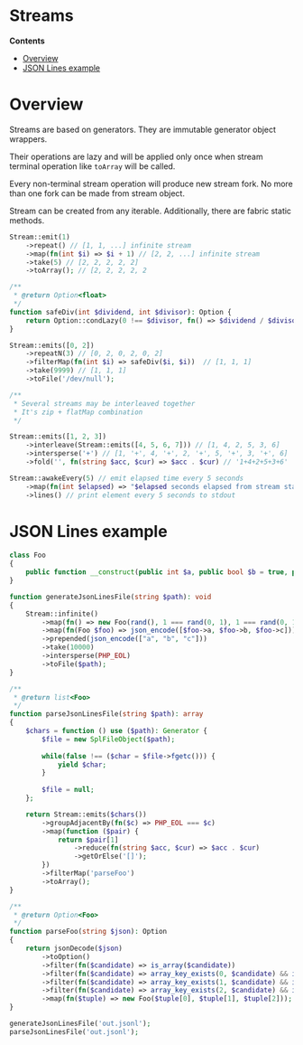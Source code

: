 # Streams
**Contents**
- [Overview](#Overview)
- [JSON Lines example](#JSON-Lines-example)

# Overview

Streams are based on generators. They are immutable generator object
wrappers.

Their operations are lazy and will be applied only once when stream
terminal operation like `toArray` will be called.

Every non-terminal stream operation will produce new stream fork. No
more than one fork can be made from stream object.

Stream can be created from any iterable. Additionally, there are fabric
static methods.

``` php
Stream::emit(1)
    ->repeat() // [1, 1, ...] infinite stream
    ->map(fn(int $i) => $i + 1) // [2, 2, ...] infinite stream
    ->take(5) // [2, 2, 2, 2, 2]
    ->toArray(); // [2, 2, 2, 2, 2
```

``` php
/**
 * @return Option<float>
 */
function safeDiv(int $dividend, int $divisor): Option {
    return Option::condLazy(0 !== $divisor, fn() => $dividend / $divisor);
}

Stream::emits([0, 2])
    ->repeatN(3) // [0, 2, 0, 2, 0, 2]
    ->filterMap(fn(int $i) => safeDiv($i, $i))  // [1, 1, 1]
    ->take(9999) // [1, 1, 1]
    ->toFile('/dev/null');
```

``` php
/**
 * Several streams may be interleaved together
 * It's zip + flatMap combination 
 */

Stream::emits([1, 2, 3])
    ->interleave(Stream::emits([4, 5, 6, 7])) // [1, 4, 2, 5, 3, 6]
    ->intersperse('+') // [1, '+', 4, '+', 2, '+', 5, '+', 3, '+', 6]
    ->fold('', fn(string $acc, $cur) => $acc . $cur) // '1+4+2+5+3+6'
```

``` php
Stream::awakeEvery(5) // emit elapsed time every 5 seconds
    ->map(fn(int $elapsed) => "$elapsed seconds elapsed from stream start")
    ->lines() // print element every 5 seconds to stdout
```

# JSON Lines example

``` php
class Foo
{
    public function __construct(public int $a, public bool $b = true, public bool $c = true) { }
}

function generateJsonLinesFile(string $path): void
{
    Stream::infinite()
        ->map(fn() => new Foo(rand(), 1 === rand(0, 1), 1 === rand(0, 1)))
        ->map(fn(Foo $foo) => json_encode([$foo->a, $foo->b, $foo->c]))
        ->prepended(json_encode(["a", "b", "c"]))
        ->take(10000)
        ->intersperse(PHP_EOL)
        ->toFile($path);
}

/**
 * @return list<Foo>
 */
function parseJsonLinesFile(string $path): array
{
    $chars = function () use ($path): Generator {
        $file = new SplFileObject($path);
        
        while(false !== ($char = $file->fgetc())) {
            yield $char;
        }
        
        $file = null;
    };

    return Stream::emits($chars())
        ->groupAdjacentBy(fn($c) => PHP_EOL === $c)
        ->map(function ($pair) {
            return $pair[1]
                ->reduce(fn(string $acc, $cur) => $acc . $cur)
                ->getOrElse('[]');
        })
        ->filterMap('parseFoo')
        ->toArray();
}

/**
 * @return Option<Foo>
 */
function parseFoo(string $json): Option
{
    return jsonDecode($json)
        ->toOption()
        ->filter(fn($candidate) => is_array($candidate))
        ->filter(fn($candidate) => array_key_exists(0, $candidate) && is_int($candidate[0]))
        ->filter(fn($candidate) => array_key_exists(1, $candidate) && is_bool($candidate[1]))
        ->filter(fn($candidate) => array_key_exists(2, $candidate) && is_bool($candidate[2]))
        ->map(fn($tuple) => new Foo($tuple[0], $tuple[1], $tuple[2]));
}

generateJsonLinesFile('out.jsonl');
parseJsonLinesFile('out.jsonl');
```
